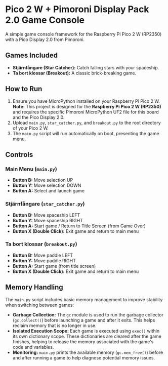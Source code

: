 # Pico 2 W + Pimoroni Display Pack 2.0 Game Console

A simple game console framework for the Raspberry Pi Pico 2 W (RP2350) with a Pico Display 2.0 from Pimoroni.

## Games Included

*   **Stjärnfångare (Star Catcher):** Catch falling stars with your spaceship.
*   **Ta bort klossar (Breakout):** A classic brick-breaking game.

## How to Run

1.  Ensure you have MicroPython installed on your Raspberry Pi Pico 2 W. **Note:** This project is designed for the **Raspberry Pi Pico 2 W (RP2350)** and requires the specific Pimoroni MicroPython UF2 file for this board and the Pico Display 2.0.
2.  Upload `main.py`, `star_catcher.py`, and `breakout.py` to the root directory of your Pico 2 W.
3.  The `main.py` script will run automatically on boot, presenting the game menu.

## Controls

### Main Menu (`main.py`)

*   **Button B:** Move selection UP
*   **Button Y:** Move selection DOWN
*   **Button A:** Select and launch game

### Stjärnfångare (`star_catcher.py`)

*   **Button B:** Move spaceship LEFT
*   **Button Y:** Move spaceship RIGHT
*   **Button A:** Start game / Return to Title Screen (from Game Over)
*   **Button X (Double Click):** Exit game and return to main menu

### Ta bort klossar (`breakout.py`)

*   **Button B:** Move paddle LEFT
*   **Button Y:** Move paddle RIGHT
*   **Button A:** Start game (from title screen)
*   **Button X (Double Click):** Exit game and return to main menu

## Memory Handling

The `main.py` script includes basic memory management to improve stability when switching between games:

*   **Garbage Collection:** The `gc` module is used to run the garbage collector (`gc.collect()`) before launching a game and after it exits. This helps reclaim memory that is no longer in use.
*   **Isolated Execution Scope:** Each game is executed using `exec()` within its own dictionary scope. These dictionaries are cleared after the game finishes, helping to release the memory associated with the game's code and variables.
*   **Monitoring:** `main.py` prints the available memory (`gc.mem_free()`) before and after running a game to help diagnose potential memory issues.
